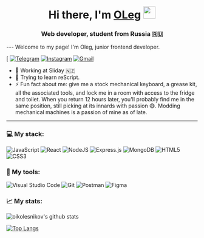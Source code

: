 <h1 align="center">Hi there, I'm <a href="https://daniilshat.ru/" target="_blank">OLeg</a> 
<img src="https://github.com/blackcater/blackcater/raw/main/images/Hi.gif" height="32"/></h1>
<h3 align="center">Web developer, student from Russia 🇷🇺</h3>
---
Welcome to my page!
I'm Oleg, junior frontend developer.

[ [<img alt="Telegram" src="https://img.shields.io/badge/@hyardlung-2CA5E0?style=flat&logo=telegram&logoColor=white" />](https://t.me/oikolesnikov) [<img alt="Instagram" src="https://img.shields.io/badge/hyardlung-%23E4405F.svg?&style=flat&logo=Instagram&logoColor=white"/>](https://instagram.com/kolesnikov_informal) [<img alt="Gmail" src="https://img.shields.io/badge/hyardlung@gmail.com-D14836?style=flat&logo=gmail&logoColor=white" />](mailto:oikolesnikovvv@gmail.com) 


- 🔭 Working at Sliday 🇳🇿
- 🌱 Trying to learn reScript.
- ⚡ Fun fact about me: give me a stock mechanical keyboard, a grease kit, all the associated tools, and lock me in a room with access to the fridge and toilet. When you return 12 hours later, you'll probably find me in the same position, still picking at its innards with passion 😅. Modding mechanical machines is a passion of mine as of late.
---
### 💻 My stack:
<img alt="JavaScript" src="https://img.shields.io/badge/javascript-%23323330.svg?&style=for-the-badge&logo=javascript&logoColor=%23F7DF1E"/> <img alt="React" src="https://img.shields.io/badge/react-%2320232a.svg?&style=for-the-badge&logo=react&logoColor=%2361DAFB"/> <img alt="NodeJS" src="https://img.shields.io/badge/node.js-%2343853D.svg?&style=for-the-badge&logo=node.js&logoColor=white"/> <img alt="Express.js" src="https://img.shields.io/badge/express.js-%23404d59.svg?&style=for-the-badge"/> <img alt="MongoDB" src ="https://img.shields.io/badge/MongoDB-%234ea94b.svg?&style=for-the-badge&logo=mongodb&logoColor=white"/> <img alt="HTML5" src="https://img.shields.io/badge/html5-%23E34F26.svg?&style=for-the-badge&logo=html5&logoColor=white"/> <img alt="CSS3" src="https://img.shields.io/badge/css3-%231572B6.svg?&style=for-the-badge&logo=css3&logoColor=white"/>

### 🔧 My tools:
<img alt="Visual Studio Code" src="https://img.shields.io/badge/VisualStudioCode-0078d7.svg?&style=for-the-badge&logo=visual-studio-code&logoColor=white"/> <img alt="Git" src="https://img.shields.io/badge/git-%23F05033.svg?&style=for-the-badge&logo=git&logoColor=white"/> <img alt="Postman" src="https://img.shields.io/badge/Postman-FF6C37?style=for-the-badge&logo=postman&logoColor=red" /> <img alt="Figma" src="https://img.shields.io/badge/figma-%23F24E1E.svg?&style=for-the-badge&logo=figma&logoColor=white"/>

### 📈 My stats: 

![oikolesnikov's github stats](https://github-readme-stats.vercel.app/api?username=oikolesnikov)

[![Top Langs](https://github-readme-stats.vercel.app/api/top-langs/?username=oikolesnikov)](https://github.com/oikolesnikov/github-readme-stats)
